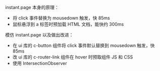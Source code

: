 instant.page 本身的原理：

* 将 click 事件替换为 mousedown 触发，快 85ms
* 鼠标悬浮到 a 标签时预加载 HTML 文档，能快约 300ms

模仿 instant.page 以及做出改进：

* 在 ui 库的 c-button 组件将 click 事件默认替换到 mousedown 触发，快 85ms
* 改 ui 库的 c-router-link 组件在 hover 时预取组件 JS 和 CSS
* 使用 IntersectionObserver